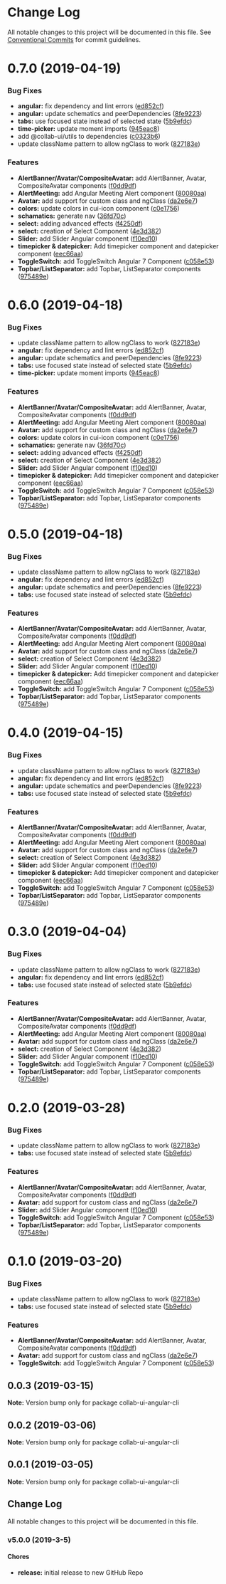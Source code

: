 # Change Log

All notable changes to this project will be documented in this file.
See [Conventional Commits](https://conventionalcommits.org) for commit guidelines.

# 0.7.0 (2019-04-19)


### Bug Fixes

* **angular:** fix dependency and lint errors ([ed852cf](https://github.com/collab-ui/collab-ui/commit/ed852cf))
* **angular:** update schematics and peerDependencies ([8fe9223](https://github.com/collab-ui/collab-ui/commit/8fe9223))
* **tabs:** use focused state instead of selected state ([5b9efdc](https://github.com/collab-ui/collab-ui/commit/5b9efdc))
* **time-picker:** update moment imports ([945eac8](https://github.com/collab-ui/collab-ui/commit/945eac8))
* add @collab-ui/utils to dependencies ([c0323b6](https://github.com/collab-ui/collab-ui/commit/c0323b6))
* update className pattern to allow ngClass to work ([827183e](https://github.com/collab-ui/collab-ui/commit/827183e))


### Features

* **AlertBanner/Avatar/CompositeAvatar:** add AlertBanner, Avatar, CompositeAvatar components ([f0dd9df](https://github.com/collab-ui/collab-ui/commit/f0dd9df))
* **AlertMeeting:** add Angular Meeting Alert component ([80080aa](https://github.com/collab-ui/collab-ui/commit/80080aa))
* **Avatar:** add support for custom class and ngClass ([da2e6e7](https://github.com/collab-ui/collab-ui/commit/da2e6e7))
* **colors:** update colors in cui-icon component ([c0e1756](https://github.com/collab-ui/collab-ui/commit/c0e1756))
* **schamatics:** generate nav ([36fd70c](https://github.com/collab-ui/collab-ui/commit/36fd70c))
* **select:** adding advanced effects ([f4250df](https://github.com/collab-ui/collab-ui/commit/f4250df))
* **select:** creation of Select Component ([4e3d382](https://github.com/collab-ui/collab-ui/commit/4e3d382))
* **Slider:** add Slider Angular component ([f10ed10](https://github.com/collab-ui/collab-ui/commit/f10ed10))
* **timepicker & datepicker:** Add timepicker component and datepicker component ([eec66aa](https://github.com/collab-ui/collab-ui/commit/eec66aa))
* **ToggleSwitch:** add ToggleSwitch Angular 7 Component ([c058e53](https://github.com/collab-ui/collab-ui/commit/c058e53))
* **Topbar/ListSeparator:** add Topbar, ListSeparator components ([975489e](https://github.com/collab-ui/collab-ui/commit/975489e))





# 0.6.0 (2019-04-18)


### Bug Fixes

* update className pattern to allow ngClass to work ([827183e](https://github.com/collab-ui/collab-ui/commit/827183e))
* **angular:** fix dependency and lint errors ([ed852cf](https://github.com/collab-ui/collab-ui/commit/ed852cf))
* **angular:** update schematics and peerDependencies ([8fe9223](https://github.com/collab-ui/collab-ui/commit/8fe9223))
* **tabs:** use focused state instead of selected state ([5b9efdc](https://github.com/collab-ui/collab-ui/commit/5b9efdc))
* **time-picker:** update moment imports ([945eac8](https://github.com/collab-ui/collab-ui/commit/945eac8))


### Features

* **AlertBanner/Avatar/CompositeAvatar:** add AlertBanner, Avatar, CompositeAvatar components ([f0dd9df](https://github.com/collab-ui/collab-ui/commit/f0dd9df))
* **AlertMeeting:** add Angular Meeting Alert component ([80080aa](https://github.com/collab-ui/collab-ui/commit/80080aa))
* **Avatar:** add support for custom class and ngClass ([da2e6e7](https://github.com/collab-ui/collab-ui/commit/da2e6e7))
* **colors:** update colors in cui-icon component ([c0e1756](https://github.com/collab-ui/collab-ui/commit/c0e1756))
* **schamatics:** generate nav ([36fd70c](https://github.com/collab-ui/collab-ui/commit/36fd70c))
* **select:** adding advanced effects ([f4250df](https://github.com/collab-ui/collab-ui/commit/f4250df))
* **select:** creation of Select Component ([4e3d382](https://github.com/collab-ui/collab-ui/commit/4e3d382))
* **Slider:** add Slider Angular component ([f10ed10](https://github.com/collab-ui/collab-ui/commit/f10ed10))
* **timepicker & datepicker:** Add timepicker component and datepicker component ([eec66aa](https://github.com/collab-ui/collab-ui/commit/eec66aa))
* **ToggleSwitch:** add ToggleSwitch Angular 7 Component ([c058e53](https://github.com/collab-ui/collab-ui/commit/c058e53))
* **Topbar/ListSeparator:** add Topbar, ListSeparator components ([975489e](https://github.com/collab-ui/collab-ui/commit/975489e))





# 0.5.0 (2019-04-18)


### Bug Fixes

* update className pattern to allow ngClass to work ([827183e](https://github.com/collab-ui/collab-ui/commit/827183e))
* **angular:** fix dependency and lint errors ([ed852cf](https://github.com/collab-ui/collab-ui/commit/ed852cf))
* **angular:** update schematics and peerDependencies ([8fe9223](https://github.com/collab-ui/collab-ui/commit/8fe9223))
* **tabs:** use focused state instead of selected state ([5b9efdc](https://github.com/collab-ui/collab-ui/commit/5b9efdc))


### Features

* **AlertBanner/Avatar/CompositeAvatar:** add AlertBanner, Avatar, CompositeAvatar components ([f0dd9df](https://github.com/collab-ui/collab-ui/commit/f0dd9df))
* **AlertMeeting:** add Angular Meeting Alert component ([80080aa](https://github.com/collab-ui/collab-ui/commit/80080aa))
* **Avatar:** add support for custom class and ngClass ([da2e6e7](https://github.com/collab-ui/collab-ui/commit/da2e6e7))
* **select:** creation of Select Component ([4e3d382](https://github.com/collab-ui/collab-ui/commit/4e3d382))
* **Slider:** add Slider Angular component ([f10ed10](https://github.com/collab-ui/collab-ui/commit/f10ed10))
* **timepicker & datepicker:** Add timepicker component and datepicker component ([eec66aa](https://github.com/collab-ui/collab-ui/commit/eec66aa))
* **ToggleSwitch:** add ToggleSwitch Angular 7 Component ([c058e53](https://github.com/collab-ui/collab-ui/commit/c058e53))
* **Topbar/ListSeparator:** add Topbar, ListSeparator components ([975489e](https://github.com/collab-ui/collab-ui/commit/975489e))





# 0.4.0 (2019-04-15)


### Bug Fixes

* update className pattern to allow ngClass to work ([827183e](https://github.com/collab-ui/collab-ui/commit/827183e))
* **angular:** fix dependency and lint errors ([ed852cf](https://github.com/collab-ui/collab-ui/commit/ed852cf))
* **angular:** update schematics and peerDependencies ([8fe9223](https://github.com/collab-ui/collab-ui/commit/8fe9223))
* **tabs:** use focused state instead of selected state ([5b9efdc](https://github.com/collab-ui/collab-ui/commit/5b9efdc))


### Features

* **AlertBanner/Avatar/CompositeAvatar:** add AlertBanner, Avatar, CompositeAvatar components ([f0dd9df](https://github.com/collab-ui/collab-ui/commit/f0dd9df))
* **AlertMeeting:** add Angular Meeting Alert component ([80080aa](https://github.com/collab-ui/collab-ui/commit/80080aa))
* **Avatar:** add support for custom class and ngClass ([da2e6e7](https://github.com/collab-ui/collab-ui/commit/da2e6e7))
* **select:** creation of Select Component ([4e3d382](https://github.com/collab-ui/collab-ui/commit/4e3d382))
* **Slider:** add Slider Angular component ([f10ed10](https://github.com/collab-ui/collab-ui/commit/f10ed10))
* **timepicker & datepicker:** Add timepicker component and datepicker component ([eec66aa](https://github.com/collab-ui/collab-ui/commit/eec66aa))
* **ToggleSwitch:** add ToggleSwitch Angular 7 Component ([c058e53](https://github.com/collab-ui/collab-ui/commit/c058e53))
* **Topbar/ListSeparator:** add Topbar, ListSeparator components ([975489e](https://github.com/collab-ui/collab-ui/commit/975489e))





# 0.3.0 (2019-04-04)


### Bug Fixes

* update className pattern to allow ngClass to work ([827183e](https://github.com/collab-ui/collab-ui/commit/827183e))
* **angular:** fix dependency and lint errors ([ed852cf](https://github.com/collab-ui/collab-ui/commit/ed852cf))
* **tabs:** use focused state instead of selected state ([5b9efdc](https://github.com/collab-ui/collab-ui/commit/5b9efdc))


### Features

* **AlertBanner/Avatar/CompositeAvatar:** add AlertBanner, Avatar, CompositeAvatar components ([f0dd9df](https://github.com/collab-ui/collab-ui/commit/f0dd9df))
* **AlertMeeting:** add Angular Meeting Alert component ([80080aa](https://github.com/collab-ui/collab-ui/commit/80080aa))
* **Avatar:** add support for custom class and ngClass ([da2e6e7](https://github.com/collab-ui/collab-ui/commit/da2e6e7))
* **select:** creation of Select Component ([4e3d382](https://github.com/collab-ui/collab-ui/commit/4e3d382))
* **Slider:** add Slider Angular component ([f10ed10](https://github.com/collab-ui/collab-ui/commit/f10ed10))
* **ToggleSwitch:** add ToggleSwitch Angular 7 Component ([c058e53](https://github.com/collab-ui/collab-ui/commit/c058e53))
* **Topbar/ListSeparator:** add Topbar, ListSeparator components ([975489e](https://github.com/collab-ui/collab-ui/commit/975489e))





# 0.2.0 (2019-03-28)


### Bug Fixes

* update className pattern to allow ngClass to work ([827183e](https://github.com/collab-ui/collab-ui/commit/827183e))
* **tabs:** use focused state instead of selected state ([5b9efdc](https://github.com/collab-ui/collab-ui/commit/5b9efdc))


### Features

* **AlertBanner/Avatar/CompositeAvatar:** add AlertBanner, Avatar, CompositeAvatar components ([f0dd9df](https://github.com/collab-ui/collab-ui/commit/f0dd9df))
* **Avatar:** add support for custom class and ngClass ([da2e6e7](https://github.com/collab-ui/collab-ui/commit/da2e6e7))
* **Slider:** add Slider Angular component ([f10ed10](https://github.com/collab-ui/collab-ui/commit/f10ed10))
* **ToggleSwitch:** add ToggleSwitch Angular 7 Component ([c058e53](https://github.com/collab-ui/collab-ui/commit/c058e53))
* **Topbar/ListSeparator:** add Topbar, ListSeparator components ([975489e](https://github.com/collab-ui/collab-ui/commit/975489e))





# 0.1.0 (2019-03-20)


### Bug Fixes

* update className pattern to allow ngClass to work ([827183e](https://github.com/collab-ui/collab-ui/commit/827183e))
* **tabs:** use focused state instead of selected state ([5b9efdc](https://github.com/collab-ui/collab-ui/commit/5b9efdc))


### Features

* **AlertBanner/Avatar/CompositeAvatar:** add AlertBanner, Avatar, CompositeAvatar components ([f0dd9df](https://github.com/collab-ui/collab-ui/commit/f0dd9df))
* **Avatar:** add support for custom class and ngClass ([da2e6e7](https://github.com/collab-ui/collab-ui/commit/da2e6e7))
* **ToggleSwitch:** add ToggleSwitch Angular 7 Component ([c058e53](https://github.com/collab-ui/collab-ui/commit/c058e53))





## 0.0.3 (2019-03-15)

**Note:** Version bump only for package collab-ui-angular-cli





## 0.0.2 (2019-03-06)

**Note:** Version bump only for package collab-ui-angular-cli





## 0.0.1 (2019-03-05)

**Note:** Version bump only for package collab-ui-angular-cli





## Change Log
All notable changes to this project will be documented in this file.

### v5.0.0 (2019-3-5)

#### Chores

* **release:** initial release to new GitHub Repo

